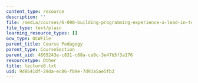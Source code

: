 ```yaml
---
content_type: resource
description: ''
file: /media/courses/6-090-building-programming-experience-a-lead-in-to-6-001-january-iap-2005/9d8641df29daec86fb9e7d93a5ae5fb3_lecture8.txt
file_type: text/plain
learning_resource_types: []
ocw_type: OCWFile
parent_title: Course Pedagogy
parent_type: CourseSection
parent_uid: 4665243e-c831-c68a-ca9c-3e47b5f3a176
resourcetype: Other
title: lecture8.txt
uid: 9d8641df-29da-ec86-fb9e-7d93a5ae5fb3
---
```

